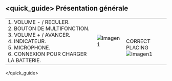 ## <quick_guide> Présentation générale

|  |  |  |
|:-------|:-------|:-------|
|1.	VOLUME - / RECULER. <br> 2.	BOUTON DE MULTIFONCTION. <br> 3. VOLUME + / AVANCER. <br> 4.	INDICATEUR. <br> 5. MICROPHONE.	<br> 6.	CONNEXION POUR CHARGER LA BATTERIE.|![Imagen1](http://static.energysistem.com/images/manuals/42556/561d19aba1c67.jpg)|<br> <br> CORRECT PLACING <br> ![Imagen1](http://static.energysistem.com/images/manuals/42556/561e76e3e2cbd.jpg)|
</quick_guide>
